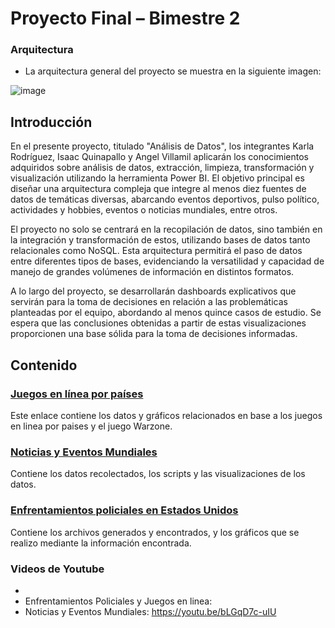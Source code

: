 # Proyecto Final – Bimestre 2
### Arquitectura
- La arquitectura general del proyecto se muestra en la siguiente imagen:

![image](https://github.com/user-attachments/assets/beac6b47-f1cd-46c0-af03-5eb2e24f1b76)

## Introducción
En el presente proyecto, titulado "Análisis de Datos", los integrantes Karla Rodríguez, Isaac Quinapallo y Angel Villamil aplicarán los conocimientos adquiridos sobre análisis de datos, extracción, limpieza, transformación y visualización utilizando la herramienta Power BI. El objetivo principal es diseñar una arquitectura compleja que integre al menos diez fuentes de datos de temáticas diversas, abarcando eventos deportivos, pulso político, actividades y hobbies, eventos o noticias mundiales, entre otros.

El proyecto no solo se centrará en la recopilación de datos, sino también en la integración y transformación de estos, utilizando bases de datos tanto relacionales como NoSQL. Esta arquitectura permitirá el paso de datos entre diferentes tipos de bases, evidenciando la versatilidad y capacidad de manejo de grandes volúmenes de información en distintos formatos.

A lo largo del proyecto, se desarrollarán dashboards explicativos que servirán para la toma de decisiones en relación a las problemáticas planteadas por el equipo, abordando al menos quince casos de estudio. Se espera que las conclusiones obtenidas a partir de estas visualizaciones proporcionen una base sólida para la toma de decisiones informadas.
## Contenido

### [Juegos en línea por países](https://github.com/isaacquinapallo/ProyectoFinalAnalisisDeDatos/tree/main/4.%20Actividades%20y%20Hobbies/Juegos%20en%20Linea%20por%20Paises%20y%20Warzone)
Este enlace contiene los datos y gráficos relacionados en base a los juegos en linea por paises y el juego Warzone.

### [Noticias y Eventos Mundiales](https://github.com/isaacquinapallo/ProyectoFinalAnalisisDeDatos/tree/main/5.-%20Noticias%20y%20Eventos%20Mundiales)
Contiene los datos recolectados, los scripts y las visualizaciones de los datos.

### [Enfrentamientos policiales en Estados Unidos](https://github.com/isaacquinapallo/ProyectoFinalAnalisisDeDatos/tree/main/Enfrentamientos%20Policiales%20y%20Abuso)
Contiene los archivos generados y encontrados, y los gráficos que se realizo mediante la información encontrada.

### Videos de Youtube
-
- Enfrentamientos Policiales y Juegos en linea: 
- Noticias y Eventos Mundiales: https://youtu.be/bLGqD7c-uIU
